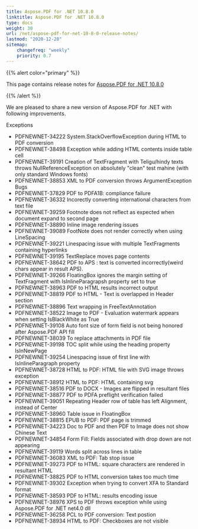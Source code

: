```yaml
---
title: Aspose.PDF for .NET 10.8.0
linktitle: Aspose.PDF for .NET 10.8.0
type: docs
weight: 30
url: /net/aspose-pdf-for-net-10-8-0-release-notes/
lastmod: "2020-12-28"
sitemap:
    changefreq: "weekly"
    priority: 0.7
---
```


{{% alert color="primary" %}}

This page contains release notes for [Aspose.PDF for .NET 10.8.0](http://www.aspose.com/downloads/pdf/net/new-releases/aspose.pdf-for-.net-10.8.0/)

{{% /alert %}}

We are pleased to share a new version of Aspose.PDF for .NET with following improvements.

Exceptions

- PDFNEWNET-34222 System.StackOverflowException during HTML to PDF conversion
- PDFNEWNET-38498 Exception while adding HTML contents inside table cell
- PDFNEWNET-39191 Creation of TextFragment with Teligu/hindy texts throws NullReferenceException on absolutely "clean" test mahine (with only standard Windows fonts)
- PDFNEWNET-38853 XML to PDF conversion throws ArgumentException
  Bugs
- PDFNEWNET-37829 PDF to PDFA1B: compliance failure
- PDFNEWNET-36332 Incorectly converting international characters from text file
- PDFNEWNET-39259 Footnote does not reflect as expected when document expand to second page
- PDFNEWNET-38890 Inline image rendering issues
- PDFNEWNET-39089 FootNote does not render correctly when using LineSpacing
- PDFNEWNET-39221 Linespacing issue with multiple TextFragments containing hyperlinks
- PDFNEWNET-39195 TextReplace moves page contents
- PDFNEWNET-38642 PDF to APS : text is converted incorrectly(weird chars appear in result APS).
- PDFNEWNET-39266 FloatingBox ignores the margin setting of TextFragment with IsInlineParagrapsh property set to true
- PDFNEWNET-38963 PDF to HTML results incorrect output
- PDFNEWNET-38819 PDF to HTML - Text is overlapped in Header section
- PDFNEWNET-38896 Text wrapping in FreeTextAnnotation
- PDFNEWNET-38522 Image to PDF - Evaluation watermark appears when setting IsBlackWhite as True
- PDFNEWNET-39108 Auto font size of form field is not being honored after Aspose.PDF API fill
- PDFNEWNET-38039 To replace attachments in PDF file
- PDFNEWNET-39198 TOC split while using the heading property IsInNewPage
- PDFNEWNET-39254 Linespacing issue of first line with IsInlineParagraph property
- PDFNEWNET-38728 HTML to PDF: HTML file with SVG image throws exception
- PDFNEWNET-38912 HTML to PDF: HTML containing svg
- PDFNEWNET-38516 PDF to DOCX - Images are flipped in resultant files
- PDFNEWNET-38877 PDF to PDFA preflight verification failed
- PDFNEWNET-39051 Repeating Header row of table has left Alignment, instead of Center
- PDFNEWNET-38960 Table issue in FloatingBox
- PDFNEWNET-38815 EPUB to PDF: PDF page is trimmed
- PDFNEWNET-34223 Doc to PDF and then PDF to Image does not show Chinese Text
- PDFNEWNET-34854 Form Fill: Fields associated with drop down are not appearing
- PDFNEWNET-39119 Words split across lines in table
- PDFNEWNET-36083 XML to PDF: Tab stop issue
- PDFNEWNET-39273 PDF to HTML: square characters are rendered in resultant HTML
- PDFNEWNET-38825 PDF to HTML conversion takes too much time
- PDFNEWNET-39302 Exception when trying to convert XFA to Standard format
- PDFNEWNET-38593 PDF to HTML: results encoding issue
- PDFNEWNET-38976 XPS to PDF throws exception while using Aspose.PDF for .NET net4.0 dll
- PDFNEWNET-36258 PCL to PDF conversion: Text postion
- PDFNEWNET-38934 HTML to PDF: Checkboxes are not visible
